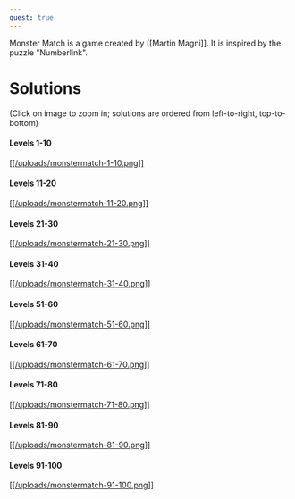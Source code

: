 ```yaml
---
quest: true
---
```


Monster Match is a game created by [[Martin Magni]]. It is inspired by the puzzle "Numberlink".

# Solutions

(Click on image to zoom in; solutions are ordered from left-to-right, top-to-bottom)

#### Levels 1-10

[[[/uploads/monstermatch-1-10.png]]](https://www.fancade.com/wiki/uploads/monstermatch-1-10.png)

#### Levels 11-20

[[[/uploads/monstermatch-11-20.png]]](https://www.fancade.com/wiki/uploads/monstermatch-11-20.png)

#### Levels 21-30

[[[/uploads/monstermatch-21-30.png]]](https://www.fancade.com/wiki/uploads/monstermatch-21-30.png)

#### Levels 31-40

[[[/uploads/monstermatch-31-40.png]]](https://www.fancade.com/wiki/uploads/monstermatch-31-40.png)

#### Levels 51-60

[[[/uploads/monstermatch-51-60.png]]](https://www.fancade.com/wiki/uploads/monstermatch-51-60.png)

#### Levels 61-70

[[[/uploads/monstermatch-61-70.png]]](https://www.fancade.com/wiki/uploads/monstermatch-61-70.png)

#### Levels 71-80

[[[/uploads/monstermatch-71-80.png]]](https://www.fancade.com/wiki/uploads/monstermatch-71-80.png)

#### Levels 81-90

[[[/uploads/monstermatch-81-90.png]]](https://www.fancade.com/wiki/uploads/monstermatch-81-90.png)

#### Levels 91-100

[[[/uploads/monstermatch-91-100.png]]](https://www.fancade.com/wiki/uploads/monstermatch-91-100.png)
